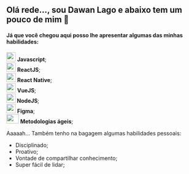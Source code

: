 ## Olá rede..., sou <strong>Dawan Lago</strong> e abaixo tem um pouco de mim 👋

#### Já que você chegou aqui posso lhe apresentar algumas das minhas habilidades:

<img src="https://cdn.jsdelivr.net/gh/devicons/devicon/icons/javascript/javascript-original.svg" width=24 height=24/> <strong>Javascript</strong>;<br />
<img src="https://cdn.jsdelivr.net/gh/devicons/devicon/icons/react/react-original-wordmark.svg" width=24 height=24/> <strong>ReactJS</strong>;<br />
<img src="https://cdn.jsdelivr.net/gh/devicons/devicon/icons/react/react-original.svg" width=24 height=24/> <strong>React Native</strong>;<br />
<img src="https://cdn.jsdelivr.net/gh/devicons/devicon/icons/vuejs/vuejs-original.svg" width=24 height=24/> <strong>VueJS</strong>;<br />
<img src="https://cdn.jsdelivr.net/gh/devicons/devicon/icons/nodejs/nodejs-original.svg" width=24 height=24/><strong> NodeJS</strong>;<br />
<img src="https://cdn.jsdelivr.net/gh/devicons/devicon/icons/figma/figma-original.svg" width=24 height=24/> <strong>Figma</strong>;<br />
<img src="https://solutionmarketing.files.wordpress.com/2013/05/agile.png?w=290&h=214" width=32 height=24/> <strong>Metodologias ágeis</strong>;<br />

Aaaaah... Também tenho na bagagem algumas habilidades pessoais:

- Disciplinado;
- Proativo;
- Vontade de compartilhar conhecimento;
- Super fácil de lidar;
